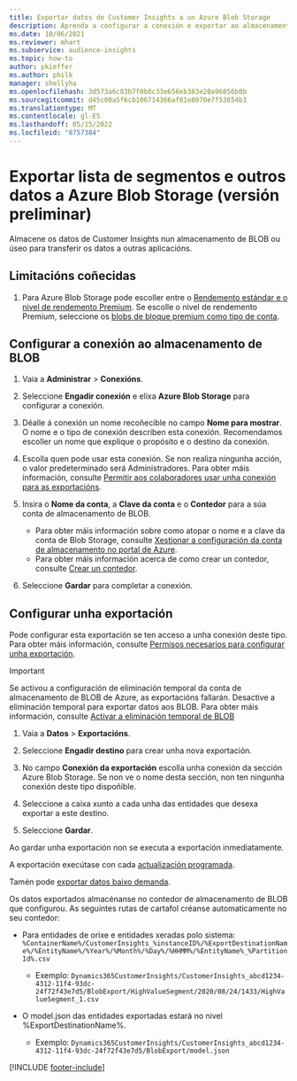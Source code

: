 ```yaml
---
title: Exportar datos de Customer Insights a un Azure Blob Storage
description: Aprenda a configurar a conexión e exportar ao almacenamento de BLOB.
ms.date: 10/06/2021
ms.reviewer: mhart
ms.subservice: audience-insights
ms.topic: how-to
author: pkieffer
ms.author: philk
manager: shellyha
ms.openlocfilehash: 3d573a6c83b7f0b0c33e656eb383e20a96856b0b
ms.sourcegitcommit: d45c00a5f6cb106714366af81e8070e7f53654b3
ms.translationtype: MT
ms.contentlocale: gl-ES
ms.lasthandoff: 05/15/2022
ms.locfileid: "8757384"
---
```

# <a name="export-segment-list-and-other-data-to-azure-blob-storage-preview"></a>Exportar lista de segmentos e outros datos a Azure Blob Storage (versión preliminar)

Almacene os datos de Customer Insights nun almacenamento de BLOB ou úseo para transferir os datos a outras aplicacións.

## <a name="known-limitations"></a>Limitacións coñecidas

1. Para Azure Blob Storage pode escoller entre o [Rendemento estándar e o nivel de rendemento Premium](/azure/storage/blobs/storage-blob-performance-tiers). Se escolle o nivel de rendemento Premium, seleccione os [blobs de bloque premium como tipo de conta](/azure/storage/common/storage-account-overview#types-of-storage-accounts).

## <a name="set-up-the-connection-to-blob-storage"></a>Configurar a conexión ao almacenamento de BLOB

1. Vaia a **Administrar** > **Conexións**.

1. Seleccione **Engadir conexión** e elixa **Azure Blob Storage** para configurar a conexión.

1. Déalle á conexión un nome recoñecible no campo **Nome para mostrar**. O nome e o tipo de conexión describen esta conexión. Recomendamos escoller un nome que explique o propósito e o destino da conexión.

1. Escolla quen pode usar esta conexión. Se non realiza ningunha acción, o valor predeterminado será Administradores. Para obter máis información, consulte [Permitir aos colaboradores usar unha conexión para as exportacións](connections.md#allow-contributors-to-use-a-connection-for-exports).

1. Insira o **Nome da conta**, a **Clave da conta** e o **Contedor** para a súa conta de almacenamento de BLOB.
    - Para obter máis información sobre como atopar o nome e a clave da conta de Blob Storage, consulte [Xestionar a configuración da conta de almacenamento no portal de Azure](/azure/storage/common/storage-account-manage).
    - Para obter máis información acerca de como crear un contedor, consulte [Crear un contedor](/azure/storage/blobs/storage-quickstart-blobs-portal#create-a-container).

1. Seleccione **Gardar** para completar a conexión. 

## <a name="configure-an-export"></a>Configurar unha exportación

Pode configurar esta exportación se ten acceso a unha conexión deste tipo. Para obter máis información, consulte [Permisos necesarios para configurar unha exportación](export-destinations.md#set-up-a-new-export).

> [!IMPORTANT]
> Se activou a configuración de eliminación temporal da conta de almacenamento de BLOB de Azure, as exportacións fallarán. Desactive a eliminación temporal para exportar datos aos BLOB. Para obter máis información, consulte [Activar a eliminación temporal de BLOB](/azure/storage/blobs/soft-delete-blob-enable)

1. Vaia a **Datos** > **Exportacións**.

1. Seleccione **Engadir destino** para crear unha nova exportación.

1. No campo **Conexión da exportación** escolla unha conexión da sección Azure Blob Storage. Se non ve o nome desta sección, non ten ningunha conexión deste tipo dispoñible.

1. Seleccione a caixa xunto a cada unha das entidades que desexa exportar a este destino.

1. Seleccione **Gardar**.

Ao gardar unha exportación non se executa a exportación inmediatamente.

A exportación execútase con cada [actualización programada](system.md#schedule-tab).     

Tamén pode [exportar datos baixo demanda](export-destinations.md#run-exports-on-demand). 

Os datos exportados almacénanse no contedor de almacenamento de BLOB que configurou. As seguintes rutas de cartafol créanse automaticamente no seu contedor:

- Para entidades de orixe e entidades xeradas polo sistema:   
  `%ContainerName%/CustomerInsights_%instanceID%/%ExportDestinationName%/%EntityName%/%Year%/%Month%/%Day%/%HHMM%/%EntityName%_%PartitionId%.csv`  
  - Exemplo: `Dynamics365CustomerInsights/CustomerInsights_abcd1234-4312-11f4-93dc-24f72f43e7d5/BlobExport/HighValueSegment/2020/08/24/1433/HighValueSegment_1.csv`
 
- O model.json das entidades exportadas estará no nivel %ExportDestinationName%.  
  - Exemplo: `Dynamics365CustomerInsights/CustomerInsights_abcd1234-4312-11f4-93dc-24f72f43e7d5/BlobExport/model.json`

[!INCLUDE [footer-include](includes/footer-banner.md)]
